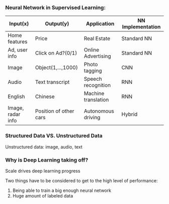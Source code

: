 ### Neural Network in Supervised Learning:
| Input(x)          | Output(y)              | Application         |NN Implementation |
|-------------------|------------------------|---------------------|------------------|
| Home features     | Price                  | Real Estate         |Standard NN       |
| Ad, user info     | Click on Ad?(0/1)      | Online Advertising  |Standard NN       |
| Image             | Object(1,...,1000)     | Photo tagging       |CNN               |
| Audio             | Text transcript        | Speech recognition  |RNN               |
| English           | Chinese                | Machine translation |RNN               |
| Image, radar info | Position of other cars | Autonomous driving  |Hybrid            |

### Structured Data VS. Unstructured Data
Unstructured data: image, audio, text

### Why is Deep Learning taking off? 
Scale drives deep learning progress

Two things have to be considered to get to the high level of performance:
1. Being able to train a big enough neural network
2. Huge amount of labeled data
